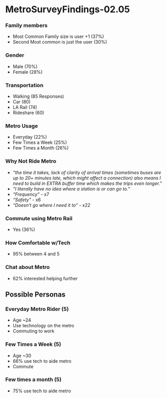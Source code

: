 # MetroSurveyFindings-02.05

### Family members 
* Most Common Family size is user +1 (37%)
* Second Most common is just the user (30%)

### Gender 
* Male (70%)
* Female (28%)

### Transportation
* Walking (85 Responses)
* Car (80)
* LA Rail (74)
* Rideshare (60)

### Metro Usage
* Everyday (22%)
* Few Times a Week (25%)
* Few Times a Month (26%)

### Why Not Ride Metro
* *“the time it takes, lack of clarity of arrival times (sometimes buses are up to 20+ minutes late, which might affect a connection) also means I need to build in EXTRA buffer time which makes the trips even longer.”*
* *“I literally have no idea where a station is or can go to.”*
* *“Frequency”* -  x7
* *“Safety”* - x6
* *“Doesn’t go where I need it to”* - x22

### Commute using Metro Rail
* Yes (36%)

### How Comfortable w/Tech
* 95% between 4 and 5

### Chat about Metro
* 62% interested helping further

## Possible Personas
### Everyday Metro Rider (5)
- Age ~24
- Use technology on the metro 
- Commuting to work

### Few Times a Week (5)
- Age ~30
- 66% use tech to aide metro 
- Commute

### Few times a month (5)
- 75% use tech to aide metro 